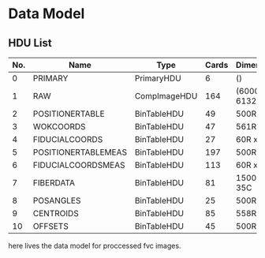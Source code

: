 # Data Model

## HDU List

| No. |   Name | Type   |   Cards |  Dimensions |
|---|---|---|---|---|
| 0  |PRIMARY       | PrimaryHDU   |    6  | () |
|  1 | RAW           | CompImageHDU  |  164  | (6000, 6132) |
|  2 | POSITIONERTABLE    | BinTableHDU |    49 |  500R x 19C |
|  3 | WOKCOORDS     | BinTableHDU   |  47  | 561R x 18C   |
|  4 | FIDUCIALCOORDS    | BinTableHDU |    27 |  60R x 8C  |
|  5 | POSITIONERTABLEMEAS    |  BinTableHDU  |  197 |  500R x 93C |
|  6 | FIDUCIALCOORDSMEAS    | BinTableHDU  |  113 |  60R x 51C |
|  7 | FIBERDATA     | BinTableHDU   |  81  | 1500R x 35C |
|  8 | POSANGLES     | BinTableHDU   |  25  | 500R x 7C  |
|  9 | CENTROIDS     | BinTableHDU   |  85  | 558R x 37C |
| 10 | OFFSETS       | BinTableHDU   |  45  | 500R x 17C |

here lives the data model for proccessed fvc images.